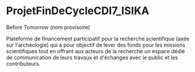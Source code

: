 # ProjetFinDeCycleCDI7_ISIKA

Before Tomorrow
(nom provisoire)

Plateforme de financement participatif pour la recherche scientifique
(axée sur l'archéologie)
qui a pour objectif de lever des fonds pour les missions scientifiques tout en offrant aux acteurs de la recherche un espace dédié de communication de leurs travaux et d'échanges avec le public et les contributeurs.


